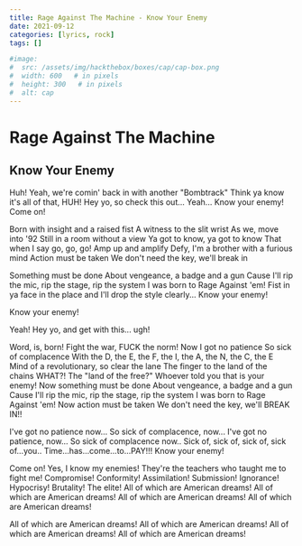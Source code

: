 ```yaml
---
title: Rage Against The Machine - Know Your Enemy
date: 2021-09-12
categories: [lyrics, rock]
tags: []

#image:
#  src: /assets/img/hackthebox/boxes/cap/cap-box.png
#  width: 600   # in pixels
#  height: 300   # in pixels
#  alt: cap
---
```

# Rage Against The Machine
## Know Your Enemy

Huh!
Yeah, we're comin' back in with another "Bombtrack"
Think ya know it's all of that, HUH!
Hey yo, so check this out...
Yeah...
Know your enemy!
Come on!

Born with insight and a raised fist
A witness to the slit wrist
As we, move into '92
Still in a room without a view
Ya got to know, ya got to know
That when I say go, go, go!
Amp up and amplify
Defy, I'm a brother with a furious mind
Action must be taken
We don't need the key, we'll break in

Something must be done
About vengeance, a badge and a gun
Cause I'll rip the mic, rip the stage, rip the system
I was born to Rage Against 'em!
Fist in ya face in the place and I'll drop the style clearly...
Know your enemy!

Know your enemy!

Yeah!
Hey yo, and get with this... ugh!

Word, is, born!
Fight the war, FUCK the norm!
Now I got no patience
So sick of complacence
With the D, the E, the F, the I, the A, the N, the C, the E
Mind of a revolutionary, so clear the lane
The finger to the land of the chains
WHAT?! The "land of the free?"
Whoever told you that is your enemy!
Now something must be done
About vengeance, a badge and a gun
Cause I'll rip the mic, rip the stage, rip the system
I was born to Rage Against 'em!
Now action must be taken
We don't need the key, we'll BREAK IN!!

I've got no patience now...
So sick of complacence, now...
I've got no patience, now...
So sick of complacence now..
Sick of, sick of, sick of, sick of...you..
Time...has...come...to...PAY!!!
Know your enemy!

Come on!
Yes, I know my enemies!
They're the teachers who taught me to fight me!
Compromise! Conformity! Assimilation! Submission!
Ignorance! Hypocrisy! Brutality! The elite!
All of which are American dreams!
All of which are American dreams!
All of which are American dreams!
All of which are American dreams!

All of which are American dreams!
All of which are American dreams!
All of which are American dreams!
All of which are American dreams!
